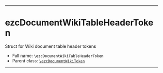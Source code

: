 ***

# ezcDocumentWikiTableHeaderToken

Struct for Wiki document table header tokens

* Full name: `\ezcDocumentWikiTableHeaderToken`
* Parent class: [`\ezcDocumentWikiToken`](./ezcDocumentWikiToken.md)

***

